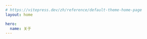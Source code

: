 ```yaml
---
# https://vitepress.dev/zh/reference/default-theme-home-page
layout: home

hero:
  name: 关于
---
```


<script setup lang="ts">
	import { core, extra } from "./index"
	import { VPTeamMembers } from "vitepress/theme"
</script>

<VPTeamMembers size="medium" :members="core('zh')" />
<VPTeamMembers size="small" :members="extra('zh')" />
